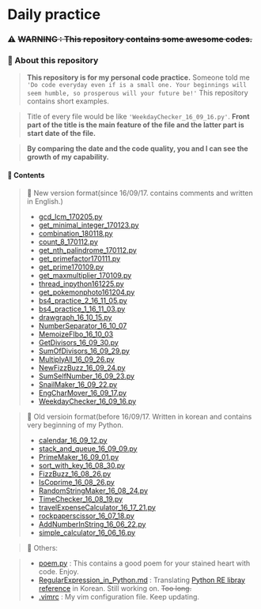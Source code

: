 # Daily practice

### :warning: ~~WARNING : This repository contains some awesome codes.~~

### :musical_note: About this repository
> **This repository is for my personal code practice.** Someone told me `'Do code everyday even if is a small one. Your beginnings will seem humble, so prosperous will your future be!'` This repository contains short examples.

> Title of every file would be like `'WeekdayChecker_16_09_16.py'`.
>  **Front part of the title is the main feature of the file and the latter part is start date of the file.**

> **By comparing the date and the code quality, you and I can see the growth of my capability.**




#### :file_folder: Contents
> :orange_book: New version format(since 16/09/17. contains comments and written in English.)
> - [gcd_lcm_170205.py](https://github.com/shoark7/Daily-practice/blob/master/all-python/gcd_lcm_170205.py)
> - [get_minimal_integer_170123.py](https://github.com/shoark7/Daily-practice/blob/master/all-python/get_minimal_integer_170123.py)
> - [combination_180118.py](https://github.com/shoark7/Daily-practice/blob/master/all-python/combination_170118.py)
> - [count_8_170112.py](https://github.com/shoark7/Daily-practice/blob/master/all-python/count_8_170112.py)
> - [get_nth_palindrome_170112.py](https://github.com/shoark7/Daily-practice/blob/master/all-python/get_nth_palindrome_170112.py)
> - [get_primefactor170111.py](https://github.com/shoark7/Daily-practice/blob/master/all-python/get_primefactor170111.py)
> - [get_prime170109.py](https://github.com/shoark7/Daily-practice/blob/master/all-python/get_prime170109.py)
> - [get_maxmultiplier_170109.py](https://github.com/shoark7/Daily-practice/blob/master/all-python/get_maxmultiplier_170109.py)
> - [thread_inpython161225.py](https://github.com/shoark7/Daily-practice/blob/master/all-python/thread_inpython161225.py)
> - [get_pokemonphoto161204.py](https://github.com/shoark7/Daily-practice/blob/master/all-python/get_pokemonphoto161204.py)
> - [bs4_practice_2_16_11_05.py](https://github.com/shoark7/Daily-practice/blob/master/all-python/bs4_practice_2_16_11_05.py)
> - [bs4_practice_1_16_11_03.py](https://github.com/shoark7/Daily-practice/blob/master/all-python/bs4_practice_1_16_11_03.py)
> - [drawgraph_16_10_15.py](https://github.com/shoark7/Daily-practice/blob/master/all-python/drawgraph_16_10_15.py)
> - [NumberSeparator_16_10_07](https://github.com/shoark7/Daily-practice/blob/master/all-python/NumberSeparator_16_10_07.py)
> - [MemoizeFIbo_16_10_03](https://github.com/shoark7/Daily-practice/blob/master/all-python/MemoizeFIbo_16_10_03.py)
> - [GetDivisors_16_09_30.py](https://github.com/shoark7/Daily-practice/blob/master/all-python/GetDivisors_16_09_30.py)
> - [SumOfDivisors_16_09_29.py](https://github.com/shoark7/Daily-practice/blob/master/all-python/SumOfDivisors_16_09_29.py)
> - [MultiplyAll_16_09_26.py](https://github.com/shoark7/Daily-practice/blob/master/all-python/MultiplyAll_16_09_26.py)
> - [NewFizzBuzz_16_09_24.py](https://github.com/shoark7/Daily-practice/blob/master/all-python/NewFizzBuzz_16_09_24.py)
> - [SumSelfNumber_16_09_23.py](https://github.com/shoark7/Daily-practice/blob/master/all-python/SumSelfNumber_16_09_23.py)
> - [SnailMaker_16_09_22.py](https://github.com/shoark7/Daily-practice/blob/master/all-python/SnailMaker_16_09_22.py)
> - [EngCharMover_16_09_17.py](https://github.com/shoark7/Daily-practice/blob/master/all-python/EngCharMover_16_09_17.py)
> - [WeekdayChecker_16_09_16.py](https://github.com/shoark7/Daily-practice/blob/master/all-python/WeekdayChecker_16_09_16.py)

> :blue_book: Old versioin format(before 16/09/17. Written in korean and contains very beginning of my Python.
> - [calendar_16_09_12.py](https://github.com/shoark7/Daily-practice/blob/master/all-python/calendar_16_09_12.py)
> - [stack_and_queue_16_09_09.py](https://github.com/shoark7/Daily-practice/blob/master/all-python/stack_and_queue_16_09_09.py)
> - [PrimeMaker_16_09_01.py](https://github.com/shoark7/Daily-practice/blob/master/all-python/PrimeMaker_16_09_01.py)
> - [sort_with_key_16_08_30.py](https://github.com/shoark7/Daily-practice/blob/master/all-python/sort_with_key_16_08_30.py)
> - [FizzBuzz_16_08_26.py](https://github.com/shoark7/Daily-practice/blob/master/all-python/FizzBuzz_16_08_26.py)
> - [IsCoprime_16_08_26.py](https://github.com/shoark7/Daily-practice/blob/master/all-python/IsCoprime_16_08_26.py)
> - [RandomStringMaker_16_08_24.py](https://github.com/shoark7/Daily-practice/blob/master/all-python/RandomStringMaker_16_08_24.py)
> - [TimeChecker_16_08_19.py](https://github.com/shoark7/Daily-practice/blob/master/all-python/TimeChecker_16_08_19.py)
> - [travelExpenseCalculator_16_17_21.py](https://github.com/shoark7/Daily-practice/blob/master/all-python/travelExpenseCalculator_16_17_21.py)
> - [rockpaperscissor_16_07_18.py](https://github.com/shoark7/Daily-practice/blob/master/all-python/rockpaperscissor_16_07_18.py)
> - [AddNumberInString_16_06_22.py](https://github.com/shoark7/Daily-practice/blob/master/all-python/AddNumberInString_16_06_22.py)
> - [simple_calculator_16_06_16.py](https://github.com/shoark7/Daily-practice/blob/master/all-python/simple_calculator_16_06_16.py)

> :notebook_with_decorative_cover: Others:

> - [poem.py](https://github.com/shoark7/Daily-practice/blob/master/others/peom.py) :  This contains a good poem for your stained heart with code. Enjoy.
> - [RegularExpression_in_Python.md](https://github.com/shoark7/Daily-practice/blob/master/others/RegularExpression_in_Python.md) : Translating [Python RE libray reference](https://docs.python.org/3/howto/regex.html#regex-howto) in Korean. Still working on. ~~Too long.~~
> - [.vimrc](https://github.com/shoark7/Daily-practice/blob/master/others/.vimrc) : My vim configuration file. Keep updating.
